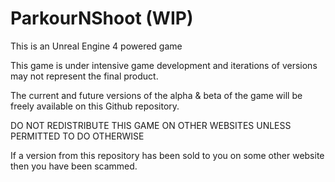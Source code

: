 # ParkourNShoot (WIP)

This is an Unreal Engine 4 powered game

This game is under intensive game development and iterations of versions may not represent the final product.

The current and future versions of the alpha & beta of the game will be freely available on this Github repository.

DO NOT REDISTRIBUTE THIS GAME ON OTHER WEBSITES UNLESS PERMITTED TO DO OTHERWISE

If a version from this repository has been sold to you on some other website then you have been scammed.
